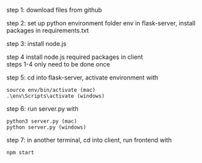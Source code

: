 step 1: download files from github

step 2: set up python environment folder env in flask-server, install packages in requirements.txt

step 3: install node.js

step 4 install node.js required packages in client  
steps 1-4 only need to be done once


step 5: cd into flask-server, activate environment with

    source env/bin/activate (mac)
    .\env\Scripts\activate (windows)

step 6: run server.py with 

    python3 server.py (mac)
    python server.py (windows)

step 7: in another terminal, cd into client, run frontend with 

    npm start
